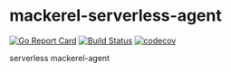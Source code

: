 # mackerel-serverless-agent

[![Go Report Card](https://goreportcard.com/badge/github.com/masahide/mackerel-serverless-agent)](https://goreportcard.com/report/github.com/masahide/mackerel-serverless-agent)
[![Build Status](https://travis-ci.org/masahide/mackerel-serverless-agent.svg?branch=master)](https://travis-ci.org/masahide/mackerel-serverless-agent)
[![codecov](https://codecov.io/gh/masahide/mackerel-serverless-agent/branch/master/graph/badge.svg)](https://codecov.io/gh/masahide/mackerel-serverless-agent)

serverless mackerel-agent


